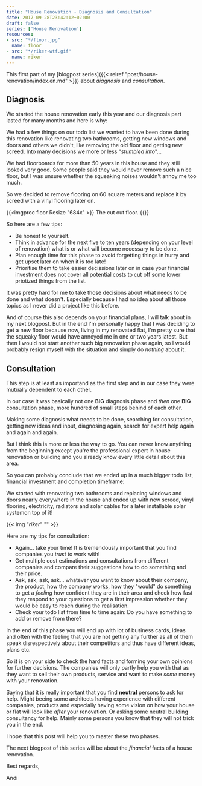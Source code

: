 ```yaml
---
title: "House Renovation - Diagnosis and Consultation"
date: 2017-09-28T23:42:12+02:00
draft: false
series: ['House Renovation']
resources:
- src: "*/floor.jpg"
  name: floor
- src: "*/riker-wtf.gif"
  name: riker
---
```


This first part of my [blogpost series]({{< relref "post/house-renovation/index.en.md" >}}) about _diagnosis_ and _consultation_.

## Diagnosis

We started the house renovation early this year and our diagnosis part lasted for many months and here is why:

We had a few things on our todo list we wanted to have been done during this renovation like renovating two bathrooms, getting new windows and doors and others we didn't, like removing the old floor and getting new screed. Into many decisions we more or less "_stumbled into_"…

We had floorboards for more than 50 years in this house and they still looked very good. Some people said they would never remove such a nice floor, but I was unsure whether the squeaking noises wouldn't annoy me too much.

So we decided to remove flooring on 60 square meters and replace it by screed with a vinyl flooring later on.

{{<imgproc floor Resize "684x" >}}
The cut out floor.
{{</imgproc>}}

So here are a few tips:

- Be honest to yourself.
- Think in advance for the next five to ten years (depending on your level of renovation) what is or what will become necessary to be done.
- Plan enough time for this phase to avoid forgetting things in hurry and get upset later on when it is too late!
- Prioritise them to take easier decissions later on in case your financial investment does not cover all potential costs to cut off some lower priotized things from the list.

It was pretty hard for me to take those decisions about what needs to be done and what doesn't. Especially because I had no idea about all those topics as I never did a project like this before.

 And of course this also depends on your financial plans, I will talk about in my next blogpost. But in the end I'm personally happy that I was deciding to get a new floor because now, living in my renovated flat, I'm pretty sure that the squeaky floor would have annoyed me in one or two years latest. But then I would not start another such big renovation phase again, so I would probably resign myself with the situation and simply do _nothing_ about it.

## Consultation

This step is at least as importand as the first step and in our case they were mutually dependent to each other.

In our case it was basically not one __BIG__ diagnosis phase and _then_ one __BIG__ consultation phase, more hundred of small steps behind of each other.

Making some diagnosis what needs to be done, searching for consultation, getting new ideas and input, diagnosing again, search for expert help again and again and again.

But I think this is more or less the way to go. You can never know anything from the beginning except you're the professional expert in house renovation or building and you already know every little detail about this area.

So you can probably conclude that we ended up in a much bigger todo list, financial investment and completion timeframe:

We started with renovating two bathrooms and replacing windows and doors nearly everywhere in the house and ended up with new screed, vinyl flooring, electricity, radiators and solar cables for a later installable solar systemon top of it!

{{< img "*riker*" "" >}}

Here are my tips for consultation:

- Again… take your time! It is tremendously important that you find companies you _trust_ to work with!
- Get multiple cost estimations and consultations from different companies and compare their suggestions how to do something and their price.
- Ask, ask, ask, ask… whatever you want to know about their company, the product, how the company works, how they "would" do something to get a _feeling_ how confident they are in their area and check how fast they respond to your questions to get a first impression whether they would be easy to reach during the realisation.
- Check your todo list from time to time again: Do you have something to add or remove from there?

In the end of this phase you will end up with lot of business cards, ideas and often with the feeling that you are not getting any further as all of them speak disrespectively about their competitors and thus have different ideas, plans etc.

So it is on your side to check the hard facts and forming your own opinions for further decisions. The companies will only partly help you with that as they want to sell their own products, service and want to make _some_ money with your renovation.

Saying that it is really important that you find __neutral__ persons to ask for help. Might beeing some architects having experience with different companies, products and especially having some vision on how your house or flat will look like _after_ your renovation. Or asking some neutral building consultancy for help. Mainly some persons you know that they will not trick you in the end.

I hope that this post will help you to master these two phases.

The next blogpost of this series will be about the _financial_ facts of a house renovation.

Best regards,

Andi
